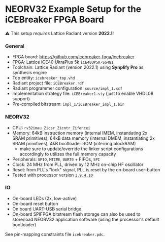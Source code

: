 # NEORV32 Example Setup for the iCEBreaker FPGA Board

:warning: This setup _requires_ Lattice Radiant version **2022.1**!

### General

* FPGA board: https://github.com/icebreaker-fpga/icebreaker
* FPGA: Lattice iCE40 UltraPlus 5k `iCE40UP5K-SG48I`
* Toolchain: Lattice Radiant (version 2022.1) using **Synplify Pro** as synthesis engine
* Top entity: `icebreaker_top.vhd`
* Radiant project file: `iCEBreaker.rdf`
* Radiant programmer configuration: `source/impl_1.xcf`
* Implementation strategy file: `iCEBreaker1.sty` (just to enable VHDL08 support)
* Pre-compiled bitstream: `impl_1/iCEBreaker_impl_1.bin`

### NEORV32

* CPU: `rv32imau_Zicsr_Zicntr_Zifencei`
* Memory: 64kB instruction memory (internal IMEM, instantiating 2x SRAM primitives), 64kB data memory (internal DMEM, instantiating 2x SRAM primitives), 4kB bootloader ROM (inferring blockRAM)
  * make sure to update/override the linker script configurations accordingly to utilizes the full memory capacity
* Peripherals: `GPIO`, `MTIME`, `UART0` + FIFOs, `SPI`
* Clock: 24 MHz from PLL, driven by 12 MHz on-chip HF oscillator
* Reset: from PLL's "lock" signal, PLL is reset by the on-board user-button
* Tested with processor version [`1.9.4.10`](https://github.com/stnolting/neorv32/blob/master/CHANGELOG.md)

### IO

* On-board LEDs (2x, low-active)
* On-board reset button
* On board UART-USB serial bridge
* On-board  SPIFPGA bitstream flash storage can also be used to store/load NEORV32 application software (using the processor's default bootloader)

See pin-mapping constraints file `icebreaker.pdc`.

